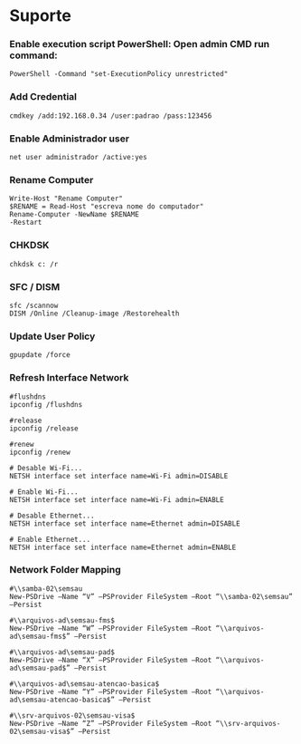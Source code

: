 <h1>Suporte</h1>

<h3>Enable execution script PowerShell: Open admin CMD run command:</h3>

```shell
PowerShell -Command "set-ExecutionPolicy unrestricted"  

```

<h3>Add Credential</h3>

~~~shell
cmdkey /add:192.168.0.34 /user:padrao /pass:123456  

~~~

<h3>Enable Administrador user</h3>

~~~shell
net user administrador /active:yes  

~~~

<h3>Rename Computer</h3>

~~~shell
Write-Host "Rename Computer"
$RENAME = Read-Host "escreva nome do computador"
Rename-Computer -NewName $RENAME
-Restart  

~~~

<h3>CHKDSK</h3>

~~~shell
chkdsk c: /r  

~~~

<h3>SFC / DISM</h3>

~~~shell
sfc /scannow
DISM /Online /Cleanup-image /Restorehealth  

~~~

<h3>Update User Policy</h3>

~~~shell
gpupdate /force  

~~~

<h3>Refresh Interface Network</h3>

~~~shell
#flushdns
ipconfig /flushdns

#release
ipconfig /release

#renew
ipconfig /renew

# Desable Wi-Fi... 
NETSH interface set interface name=Wi-Fi admin=DISABLE 
 
# Enable Wi-Fi... 
NETSH interface set interface name=Wi-Fi admin=ENABLE 
 
# Desable Ethernet... 
NETSH interface set interface name=Ethernet admin=DISABLE 
 
# Enable Ethernet... 
NETSH interface set interface name=Ethernet admin=ENABLE  

~~~

<h3>Network Folder Mapping</h3>

~~~shell
#\\samba-02\semsau
New-PSDrive –Name “V” –PSProvider FileSystem –Root “\\samba-02\semsau” –Persist  

~~~

~~~shell
#\\arquivos-ad\semsau-fms$
New-PSDrive –Name “W” –PSProvider FileSystem –Root “\\arquivos-ad\semsau-fms$” –Persist
~~~

~~~shell
#\\arquivos-ad\semsau-pad$
New-PSDrive –Name “X” –PSProvider FileSystem –Root “\\arquivos-ad\semsau-pad$” –Persist  

~~~

~~~shell
#\\arquivos-ad\semsau-atencao-basica$
New-PSDrive –Name “Y” –PSProvider FileSystem –Root “\\arquivos-ad\semsau-atencao-basica$” –Persist  

~~~

~~~shell
#\\srv-arquivos-02\semsau-visa$
New-PSDrive –Name “Z” –PSProvider FileSystem –Root “\\srv-arquivos-02\semsau-visa$” –Persist  

~~~



